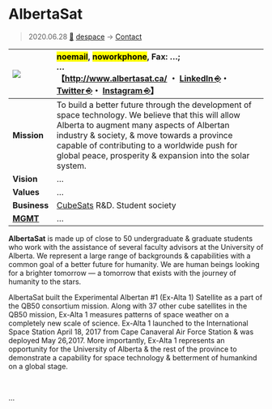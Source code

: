 # AlbertaSat
> 2020.06.28 [🚀](../index/index.md) [despace](index.md) → [Contact](contact.md)

|[![](f/con//_logo1_thumb.jpg)](f/con//_logo1.png)|<mark>noemail</mark>, <mark>noworkphone</mark>, Fax: …;<br> *…*<br> 【<http://www.albertasat.ca/> ・ [LinkedIn ⎆](https://www.linkedin.com/company/albertasat/)・ [Twitter ⎆](https://twitter.com/albertasat)・ [Instagram ⎆](https://www.instagram.com/alberta_sat/)】|
|:--|:--|
|**Mission**|To build a better future through the development of space technology. We believe that this will allow Alberta to augment many aspects of Albertan industry & society, & move towards a province capable of contributing to a worldwide push for global peace, prosperity & expansion into the solar system.|
|**Vision**|…|
|**Values**|…|
|**Business**|[CubeSats](sc.md) R&D. Student society|
|**[MGMT](mgmt.md)**|…|

**AlbertaSat** is made up of close to 50 undergraduate & graduate students who work with the assistance of several faculty advisors at the University of Alberta. We represent a large range of backgrounds & capabilities with a common goal of a better future for humanity. We are human beings looking for a brighter tomorrow — a tomorrow that exists with the journey of humanity to the stars.

AlbertaSat built the Experimental Albertan #1 (Ex-Alta 1) Satellite as a part of the QB50 consortium mission.  Along with 37 other cube satellites in the QB50 mission, Ex-Alta 1 measures patterns of space weather on a completely new scale of science.  Ex-Alta 1 launched to the International Space Station April 18, 2017 from Cape Canaveral Air Force Station & was deployed May 26,2017. More importantly, Ex-Alta 1 represents an opportunity for the University of Alberta & the rest of the province to demonstrate a capability for space technology & betterment of humankind on a global stage.

<p style="page-break-after:always"> </p>

…

